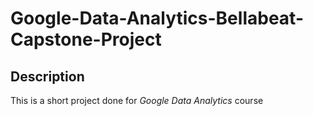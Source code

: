 # Google-Data-Analytics-Bellabeat-Capstone-Project
## Description

This is a short project done for *Google Data Analytics* course
